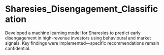 # Sharesies_Disengagement_Classification
Developed a machine learning model for Sharesies to predict early disengagement in high-revenue investors using behavioural and market signals. Key findings were implemented—specific recommendations remain confidential.
